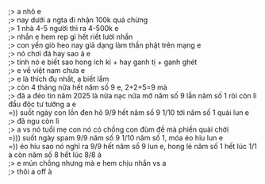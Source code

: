 ;> a nhô e<br>
;> nay dưới a ngta đi nhận 100k quá chừng<br>
;> 1 nhà 4-5 người thì ra 4-500k e<br>
;> nhắn e hem rep gì hết riết lười nhắn<br>
;> con yến giò heo nay giả dạng làm thần phật trên mạng e<br>
;> nó chơi đá hay sao á e<br>
;> tính nó e biết sao hong ích kỉ + hay ganh tị + ganh ghét<br>
;> e về việt nam chưa e<br>
;> e là thích đụ nhất, a biết lắm<br>
;> còn 4 tháng nữa hết năm số 9 e, 2+2+5=9 mà<br>
;> đã a đéo tin năm 2025 là nửa nạc nữa mỡ năm số 9 lẫn năm số 1 ròi còn lì đầu độc tư tưởng a e<br>
=)) suốt ngày con lồn đen hô 9/9 hết năm số 9 1/10 tới năm số 1 quài lun e<br>
;> đã ngu còn lì<br>
;> a vs nó tuổi mẹ con nó có chồng con đùm đề mà phiền quài chời<br>
=))) suốt ngày spam 9/9 năm số 9 1/10 năm số 1, móa éo hỉu lun e<br>
=)) éo hỉu sao nó nghĩ ra 9/9 hết năm số 9 lun e, hong lẻ năm số 1 hết lúc 1/1 à còn năm số 8 hết lúc 8/8 à<br>
;> e mún chồng nhưng mà e hem chịu nhắn vs a<br>
;> thôi a off à
